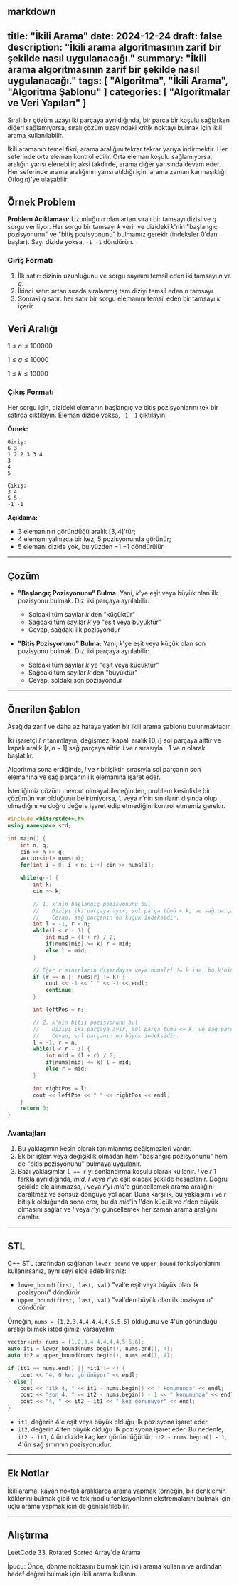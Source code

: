 markdown
---
title: "İkili Arama"
date: 2024-12-24
draft: false
description: "İkili arama algoritmasının zarif bir şekilde nasıl uygulanacağı."
summary: "İkili arama algoritmasının zarif bir şekilde nasıl uygulanacağı."
tags: [ "Algoritma", "İkili Arama", "Algoritma Şablonu" ]
categories: [ "Algoritmalar ve Veri Yapıları" ]
---

Sıralı bir çözüm uzayı iki parçaya ayrıldığında, bir parça bir koşulu sağlarken diğeri sağlamıyorsa, sıralı çözüm uzayındaki kritik noktayı bulmak için ikili arama kullanılabilir.

İkili aramanın temel fikri, arama aralığını tekrar tekrar yarıya indirmektir. Her seferinde orta eleman kontrol edilir. Orta eleman koşulu sağlamıyorsa, aralığın yarısı elenebilir; aksi takdirde, arama diğer yarısında devam eder. Her seferinde arama aralığının yarısı atıldığı için, arama zaman karmaşıklığı $O(\log n)$'ye ulaşabilir.

## Örnek Problem

**Problem Açıklaması:**
Uzunluğu $n$ olan artan sıralı bir tamsayı dizisi ve $q$ sorgu veriliyor. Her sorgu bir tamsayı $k$ verir ve dizideki $k$'nin "başlangıç pozisyonunu" ve "bitiş pozisyonunu" bulmamız gerekir (indeksler 0'dan başlar). Sayı dizide yoksa, `-1 -1` döndürün.

### Giriş Formatı

1. İlk satır: dizinin uzunluğunu ve sorgu sayısını temsil eden iki tamsayı $n$ ve $q$.
2. İkinci satır: artan sırada sıralanmış tam diziyi temsil eden $n$ tamsayı.
3. Sonraki $q$ satır: her satır bir sorgu elemanını temsil eden bir tamsayı $k$ içerir.

## Veri Aralığı

$1 \leq n \leq 100000$

$1 \leq q \leq 10000$

$1 \leq k \leq 10000$

### Çıkış Formatı

Her sorgu için, dizideki elemanın başlangıç ve bitiş pozisyonlarını tek bir satırda çıktılayın. Eleman dizide yoksa, `-1 -1` çıktılayın.

**Örnek:**

```
Giriş:
6 3
1 2 2 3 3 4
3
4
5

Çıkış:
3 4
5 5
-1 -1
```

**Açıklama:**

- $3$ elemanının göründüğü aralık $[3, 4]$'tür;
- $4$ elemanı yalnızca bir kez, $5$ pozisyonunda görünür;
- $5$ elemanı dizide yok, bu yüzden $-1$ $-1$ döndürülür.

---

## Çözüm

- **"Başlangıç Pozisyonunu" Bulma:**
  Yani, $k$'ye eşit veya büyük olan ilk pozisyonu bulmak. Dizi iki parçaya ayrılabilir:
    - Soldaki tüm sayılar $k$'den "küçüktür"
    - Sağdaki tüm sayılar $k$'ye "eşit veya büyüktür"
    - Cevap, sağdaki ilk pozisyondur

- **"Bitiş Pozisyonunu" Bulma:**
  Yani, $k$'ye eşit veya küçük olan son pozisyonu bulmak. Dizi iki parçaya ayrılabilir:
    - Soldaki tüm sayılar $k$'ye "eşit veya küçüktür"
    - Sağdaki tüm sayılar $k$'den "büyüktür"
    - Cevap, soldaki son pozisyondur

---

## Önerilen Şablon

Aşağıda zarif ve daha az hataya yatkın bir ikili arama şablonu bulunmaktadır.

İki işaretçi $l, r$ tanımlayın, değişmez: kapalı aralık $[0, l]$ sol parçaya aittir ve kapalı aralık $[r, n - 1]$ sağ parçaya aittir. $l$ ve $r$ sırasıyla $-1$ ve $n$ olarak başlatılır.

Algoritma sona erdiğinde, $l$ ve $r$ bitişiktir, sırasıyla sol parçanın son elemanına ve sağ parçanın ilk elemanına işaret eder.

İstediğimiz çözüm mevcut olmayabileceğinden, problem kesinlikle bir çözümün var olduğunu belirtmiyorsa, `l` veya `r`'nin sınırların dışında olup olmadığını ve doğru değere işaret edip etmediğini kontrol etmemiz gerekir.

```cpp
#include <bits/stdc++.h>
using namespace std;

int main() {
    int n, q;
    cin >> n >> q;
    vector<int> nums(n);
    for(int i = 0; i < n; i++) cin >> nums[i];

    while(q--) {
        int k;
        cin >> k;

        // 1. k'nin başlangıç pozisyonunu bul
        //    Diziyi iki parçaya ayır, sol parça tümü < k, ve sağ parça tümü >= k.
        //    Cevap, sağ parçanın en küçük indeksidir.
        int l = -1, r = n;
        while(l < r - 1) {
            int mid = (l + r) / 2;
            if(nums[mid] >= k) r = mid; 
            else l = mid;
        }

        // Eğer r sınırların dışındaysa veya nums[r] != k ise, bu k'nin mevcut olmadığı anlamına gelir
        if (r == n || nums[r] != k) {
            cout << -1 << " " << -1 << endl;
            continue;
        }

        int leftPos = r;

        // 2. k'nin bitiş pozisyonunu bul
        //    Diziyi iki parçaya ayır, sol parça tümü <= k, ve sağ parça tümü > k.
        //    Cevap, sol parçanın en büyük indeksidir.
        l = -1, r = n;
        while(l < r - 1) {
            int mid = (l + r) / 2;
            if(nums[mid] <= k) l = mid;
            else r = mid;
        }

        int rightPos = l;
        cout << leftPos << " " << rightPos << endl;
    }
    return 0;
}
```

### Avantajları

1. Bu yaklaşımın kesin olarak tanımlanmış değişmezleri vardır.
2. Ek bir işlem veya değişiklik olmadan hem "başlangıç pozisyonunu" hem de "bitiş pozisyonunu" bulmaya uygulanır.
3. Bazı yaklaşımlar `l == r`'yi sonlandırma koşulu olarak kullanır. $l$ ve $r$ 1 farkla ayrıldığında, $mid$, $l$ veya $r$'ye eşit olacak şekilde hesaplanır. Doğru şekilde ele alınmazsa, $l$ veya $r$'yi $mid$'e güncellemek arama aralığını daraltmaz ve sonsuz döngüye yol açar. Buna karşılık, bu yaklaşım $l$ ve $r$ bitişik olduğunda sona erer, bu da $mid$'in $l$'den küçük ve $r$'den büyük olmasını sağlar ve $l$ veya $r$'yi güncellemek her zaman arama aralığını daraltır.

---

## STL

C++ STL tarafından sağlanan `lower_bound` ve `upper_bound` fonksiyonlarını kullanırsanız, aynı şeyi elde edebilirsiniz:

- `lower_bound(first, last, val)` "val'e eşit veya büyük olan ilk pozisyonu" döndürür
- `upper_bound(first, last, val)` "val'den büyük olan ilk pozisyonu" döndürür

Örneğin, `nums = {1,2,3,4,4,4,4,4,5,5,6}` olduğunu ve 4'ün göründüğü aralığı bilmek istediğimizi varsayalım:

```cpp
vector<int> nums = {1,2,3,4,4,4,4,4,5,5,6};
auto it1 = lower_bound(nums.begin(), nums.end(), 4);
auto it2 = upper_bound(nums.begin(), nums.end(), 4);

if (it1 == nums.end() || *it1 != 4) {
    cout << "4, 0 kez görünüyor" << endl;
} else {
    cout << "ilk 4, " << it1 - nums.begin() << " konumunda" << endl;
    cout << "son 4, " << it2 - nums.begin() - 1 << " konumunda" << endl;
    cout << "4, " << it2 - it1 << " kez görünüyor" << endl;
}
```

- `it1`, değerin $4$'e eşit veya büyük olduğu ilk pozisyona işaret eder.
- `it2`, değerin $4$'ten büyük olduğu ilk pozisyona işaret eder.
  Bu nedenle, `it2 - it1`, $4$'ün dizide kaç kez göründüğüdür; `it2 - nums.begin() - 1`, $4$'ün sağ sınırının pozisyonudur.

---

## Ek Notlar

İkili arama, kayan noktalı aralıklarda arama yapmak (örneğin, bir denklemin köklerini bulmak gibi) ve tek modlu fonksiyonların ekstremalarını bulmak için üçlü arama yapmak için de genişletilebilir.

---

## Alıştırma

LeetCode 33. Rotated Sorted Array'de Arama

İpucu: Önce, dönme noktasını bulmak için ikili arama kullanın ve ardından hedef değeri bulmak için ikili arama kullanın.